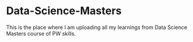 # Data-Science-Masters
This is the place where I am uploading all my learnings from Data Science Masters course of PW skills.
